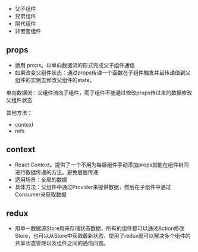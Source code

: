 - 父子组件
- 兄弟组件
- 隔代组件
- 非嵌套组件

## props
- 适用 props。以单向数据流的形式完成父子组件通信
- 如果改变父组件状态：通过props传递一个函数在子组件触发并且传递值到父组件的实例去修改父组件的state。

单向数据流：父组件流向子组件，而子组件不能通过修改props传过来的数据修改父组件状态

其他方法：
- context
- refs

## context
- React Context。提供了一个不用为每层组件手动添加props就能在组件树间进行数据传递的方法。避免层层传递
- 适用场景：全局的数据
- 具体方法：父组件中通过Provider来提供数据，然后在子组件中通过Consumer来获取数据

## redux
- 用单一数据源Store用来存储状态数据，所有的组件都可以通过Action修改Store，也可以从Store中获取最新状态，使用了redux就可以解决多个组件的共享状态管理以及组件之间的通信问题。
